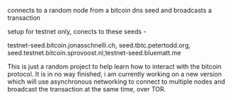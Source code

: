 connects to a random node from a bitcoin dns seed and broadcasts a transaction

setup for testnet only, conects to these seeds - 

 testnet-seed.bitcoin.jonasschnelli.ch, seed.tbtc.petertodd.org, seed.testnet.bitcoin.sprovoost.nl,testnet-seed.bluematt.me
 
 This is just a random project to help learn how to interact with the bitcoin protocol. It is in no way finished, i am currently working on a new version which will use asynchronous networking to connect to multiple nodes and broadcast the transaction at the same time, over TOR. 

